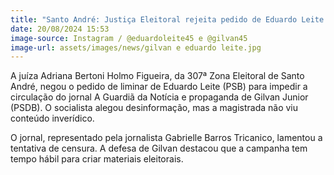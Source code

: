 ```yaml
---
title: "Santo André: Justiça Eleitoral rejeita pedido de Eduardo Leite contra jornal e propaganda eleitoral de Gilvan"
date: 20/08/2024 15:53
image-source: Instagram / @eduardoleite45 e @gilvan45
image-url: assets/images/news/gilvan e eduardo leite.jpg
---
```


A juíza Adriana Bertoni Holmo Figueira, da 307ª Zona Eleitoral de Santo André, negou o pedido de liminar de Eduardo Leite (PSB) para impedir a circulação do jornal A Guardiã da Notícia e propaganda de Gilvan Junior (PSDB). O socialista alegou desinformação, mas a magistrada não viu conteúdo inverídico.

O jornal, representado pela jornalista Gabrielle Barros Tricanico, lamentou a tentativa de censura. A defesa de Gilvan destacou que a campanha tem tempo hábil para criar materiais eleitorais.